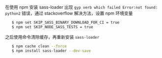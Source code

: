 在使用 npm 安装 sass-loader 出现 `gyp verb which failed Error:not found: python2` 错误，通过 stackoverflow 解决方法，设置 npm 环境变量

```bash
   $ npm set SKIP_SASS_BINARY_DOWNLOAD_FOR_CI = true
   $ npm set SKIP_NODE_SASS_TESTS = true
```

之后使用命令清除缓存，再重新安装 `sass-loader`

```bash
   $ npm cache clean --force
   $ npm install sass-loader --dev-save
```
